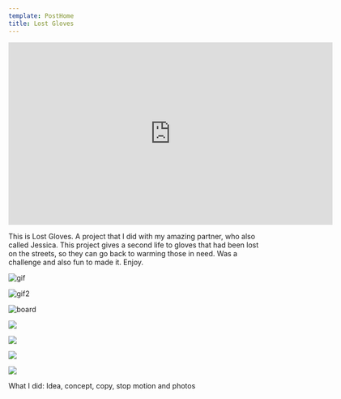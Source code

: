 ```yaml
---
template: PostHome
title: Lost Gloves
---
```

<iframe title="vimeo-player" src="https://player.vimeo.com/video/223200678" width="640" height="360" frameborder="0" allowfullscreen></iframe>

<div class="post-container">
 <div class="text-idea">

This is Lost Gloves. A project that I did with my amazing partner, who also called Jessica. This project gives a second life to gloves that had been lost on the streets, so they can go back to warming those in need. Was a challenge and also fun to made it. Enjoy.

  </div>
  <div class="img-idea">

![gif](https://ucarecdn.com/c0f47bfa-6451-4ced-94d3-eebda24a0a9a/)

![gif2](https://ucarecdn.com/78511679-d028-4cf4-aad3-bb130137dd72/)

  </div>
</div>

![board](https://ucarecdn.com/79f1939b-c816-42f3-b43f-61aafcdde4a0/)

![](https://ucarecdn.com/9a953a6d-2ad4-4f0c-b8d0-bc4b5b476fd3/)

![](https://ucarecdn.com/e3e63a77-3205-4693-bb7d-063c99271dba/)

![](https://ucarecdn.com/00744d3d-f3c5-4a8c-a5f4-af4085dbdf4a/)

![](https://ucarecdn.com/024b7388-07cc-489a-864c-c30755fc673c/)













What I did: Idea, concept, copy, stop motion and photos